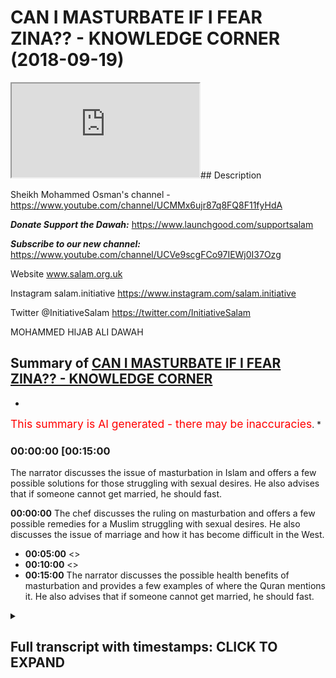 # CAN I MASTURBATE IF I FEAR ZINA?? - KNOWLEDGE CORNER (2018-09-19)

<iframe loading='lazy' src='https://www.youtube.com/embed/Ix3vLX9cihA'></iframe>## Description

Sheikh Mohammed Osman's channel - <https://www.youtube.com/channel/UCMMx6ujr87q8FQ8F11fyHdA>

***Donate Support the Dawah:***
<https://www.launchgood.com/supportsalam>

***Subscribe to our new channel:***
<https://www.youtube.com/channel/UCVe9scgFCo97IEWj0I37Ozg>

Website www.salam.org.uk

Instagram salam.initiative
<https://www.instagram.com/salam.initiative>

Twitter @InitiativeSalam
<https://twitter.com/InitiativeSalam>

MOHAMMED HIJAB ALI DAWAH

## Summary of [CAN I MASTURBATE IF I FEAR ZINA?? - KNOWLEDGE CORNER](https://www.youtube.com/watch?v=Ix3vLX9cihA)

*

<span style="color:red; font-size:125%">This summary is AI generated - there may be inaccuracies</span>. \*

### <a onclick="modifyYTiframeseektime('900')">00:00:00 \[00:15:00</a>

The narrator discusses the issue of masturbation in Islam and offers a few possible solutions for those struggling with sexual desires. He also advises that if someone cannot get married, he should fast.

**<a onclick="modifyYTiframeseektime('0')">00:00:00</a>** The chef discusses the ruling on masturbation and offers a few possible remedies for a Muslim struggling with sexual desires. He also discusses the issue of marriage and how it has become difficult in the West.

*   **<a onclick="modifyYTiframeseektime('300')">00:05:00</a>** <>
*   **<a onclick="modifyYTiframeseektime('600')">00:10:00</a>** <>
*   **<a onclick="modifyYTiframeseektime('900')">00:15:00</a>** The narrator discusses the possible health benefits of masturbation and provides a few examples of where the Quran mentions it. He also advises that if someone cannot get married, he should fast.

<details><summary><h2>Full transcript with timestamps: CLICK TO EXPAND</h2></summary>

<a onclick="modifyYTiframeseektime('4)')">0:00:04 \[Music]</a> <a onclick="modifyYTiframeseektime('16)')">0:00:16 \[Music]</a> <a onclick="modifyYTiframeseektime('31)')">0:00:31 \[Music]</a> <a onclick="modifyYTiframeseektime('41)')">0:00:41 Salam aleikum wa rahmatullah wa barakato</a> <a onclick="modifyYTiframeseektime('44)')">0:00:44 and welcome to the knowledge corner</a> <a onclick="modifyYTiframeseektime('45)')">0:00:45 we're here joined with the chef and</a> <a onclick="modifyYTiframeseektime('47)')">0:00:47 Hameroff man hydrogen handle mm very</a> <a onclick="modifyYTiframeseektime('52)')">0:00:52 good</a> <a onclick="modifyYTiframeseektime('53)')">0:00:53 well we've got some questions hem dinner</a> <a onclick="modifyYTiframeseektime('55)')">0:00:55 as well some questions we need to ask</a> <a onclick="modifyYTiframeseektime('56)')">0:00:56 you which I actually haven't myself I've</a> <a onclick="modifyYTiframeseektime('59)')">0:00:59 just been given these questions by by</a> <a onclick="modifyYTiframeseektime('62)')">0:01:02 the production team and we're gonna read</a> <a onclick="modifyYTiframeseektime('64)')">0:01:04 it insha'Allah I'm gonna see what you're</a> <a onclick="modifyYTiframeseektime('66)')">0:01:06 gonna say about it okay so this is</a> <a onclick="modifyYTiframeseektime('67)')">0:01:07 Salaam aleykum brother / sister I would</a> <a onclick="modifyYTiframeseektime('70)')">0:01:10 like to remain anonymous Jessica laughs</a> <a onclick="modifyYTiframeseektime('72)')">0:01:12 Aaron I'm an 18 year old Muslim I just</a> <a onclick="modifyYTiframeseektime('75)')">0:01:15 started to recently practice properly my</a> <a onclick="modifyYTiframeseektime('79)')">0:01:19 religion praying five times a day etc</a> <a onclick="modifyYTiframeseektime('81)')">0:01:21 and left behind life of regular sins and</a> <a onclick="modifyYTiframeseektime('85)')">0:01:25 asked for forgiveness and hamdulillah</a> <a onclick="modifyYTiframeseektime('86)')">0:01:26 I'm 18 years old and of course my sexual</a> <a onclick="modifyYTiframeseektime('89)')">0:01:29 desires are sky-high I do not want to</a> <a onclick="modifyYTiframeseektime('92)')">0:01:32 masturbate and I know III we are advised</a> <a onclick="modifyYTiframeseektime('99)')">0:01:39 by the Prophet to either fast I think</a> <a onclick="modifyYTiframeseektime('102)')">0:01:42 right now it's impossible for me to get</a> <a onclick="modifyYTiframeseektime('106)')">0:01:46 married because of my age mainly and</a> <a onclick="modifyYTiframeseektime('109)')">0:01:49 other reasons I can't fast so often</a> <a onclick="modifyYTiframeseektime('111)')">0:01:51 because of reasons like college / work</a> <a onclick="modifyYTiframeseektime('114)')">0:01:54 etc and it was possible but you know I'm</a> <a onclick="modifyYTiframeseektime('117)')">0:01:57 getting yeah you know no I'm getting it</a> <a onclick="modifyYTiframeseektime('121)')">0:02:01 you know wearing yes yeah I was</a> <a onclick="modifyYTiframeseektime('124)')">0:02:04 wondering what was the ruling on</a> <a onclick="modifyYTiframeseektime('126)')">0:02:06 masturbation why is it forbidden and how</a> <a onclick="modifyYTiframeseektime('128)')">0:02:08 can one go about releasing the sexual</a> <a onclick="modifyYTiframeseektime('131)')">0:02:11 energy especially as a young Muslim</a> <a onclick="modifyYTiframeseektime('132)')">0:02:12 jalan jalan Amin sallallaahu Stella</a> <a onclick="modifyYTiframeseektime('136)')">0:02:16 Mubarak or Abdullah Hassan nabina</a> <a onclick="modifyYTiframeseektime('137)')">0:02:17 muhammad or either and he also they</a> <a onclick="modifyYTiframeseektime('138)')">0:02:18 remain and the back the questioner he he</a> <a onclick="modifyYTiframeseektime('141)')">0:02:21 mentioned a number of issues regarding</a> <a onclick="modifyYTiframeseektime('142)')">0:02:22 this method of this issue and and it</a> <a onclick="modifyYTiframeseektime('146)')">0:02:26 firstly</a> <a onclick="modifyYTiframeseektime('146)')">0:02:26 regarded the hokum or the ruling on it</a> <a onclick="modifyYTiframeseektime('148)')">0:02:28 he himself knows it as he mentioned</a> <a onclick="modifyYTiframeseektime('150)')">0:02:30 everybody he said I and I quote I know</a> <a onclick="modifyYTiframeseektime('152)')">0:02:32 it's Haram right all right yeah but then</a> <a onclick="modifyYTiframeseektime('155)')">0:02:35 he asks I know it's Haram so he</a> <a onclick="modifyYTiframeseektime('156)')">0:02:36 mentioned the ruling on it and that's</a> <a onclick="modifyYTiframeseektime('158)')">0:02:38 enough for us the dope until hamdullah</a> <a onclick="modifyYTiframeseektime('159)')">0:02:39 he's done my job for me essentially and</a> <a onclick="modifyYTiframeseektime('162)')">0:02:42 this is of course according to the vast</a> <a onclick="modifyYTiframeseektime('164)')">0:02:44 majority of of the scholars but there</a> <a onclick="modifyYTiframeseektime('167)')">0:02:47 was another thing I noticed and that he</a> <a onclick="modifyYTiframeseektime('170)')">0:02:50 dismissed a few remedies to this</a> <a onclick="modifyYTiframeseektime('173)')">0:02:53 or to this problem that he's facing or</a> <a onclick="modifyYTiframeseektime('175)')">0:02:55 the question is facing very easily and I</a> <a onclick="modifyYTiframeseektime('178)')">0:02:58 believe this was unjust in a certain</a> <a onclick="modifyYTiframeseektime('179)')">0:02:59 extent so very he dismissed for example</a> <a onclick="modifyYTiframeseektime('182)')">0:03:02 possible remedies such as fasting oh he</a> <a onclick="modifyYTiframeseektime('184)')">0:03:04 mentioned that fasting is hard due to</a> <a onclick="modifyYTiframeseektime('185)')">0:03:05 college yeah the reality is that fasting</a> <a onclick="modifyYTiframeseektime('188)')">0:03:08 is not hot and fasting in its nature is</a> <a onclick="modifyYTiframeseektime('190)')">0:03:10 there is some kind of difficulty in it</a> <a onclick="modifyYTiframeseektime('191)')">0:03:11 this is the whole purpose of see I'm a</a> <a onclick="modifyYTiframeseektime('193)')">0:03:13 fasting this is a type of difficulty or</a> <a onclick="modifyYTiframeseektime('195)')">0:03:15 mashallah that</a> <a onclick="modifyYTiframeseektime('197)')">0:03:17 the Sharia has accommodated and done</a> <a onclick="modifyYTiframeseektime('199)')">0:03:19 done active all for its accommodated to</a> <a onclick="modifyYTiframeseektime('202)')">0:03:22 a certain extent so yes there is slight</a> <a onclick="modifyYTiframeseektime('204)')">0:03:24 difficulty but it is something that as a</a> <a onclick="modifyYTiframeseektime('206)')">0:03:26 Navy similarly who seldom mentioned</a> <a onclick="modifyYTiframeseektime('208)')">0:03:28 himself it is a cure for someone who is</a> <a onclick="modifyYTiframeseektime('210)')">0:03:30 unable to marry from the hadith of even</a> <a onclick="modifyYTiframeseektime('212)')">0:03:32 our best motive for nearly agreed upon</a> <a onclick="modifyYTiframeseektime('213)')">0:03:33 sorry Bukhari Muslim what man let me</a> <a onclick="modifyYTiframeseektime('216)')">0:03:36 just stop there and whomsoever cannot</a> <a onclick="modifyYTiframeseektime('217)')">0:03:37 marry verily he was so and let him fast</a> <a onclick="modifyYTiframeseektime('220)')">0:03:40 in the whole of what we do because it</a> <a onclick="modifyYTiframeseektime('222)')">0:03:42 will literally remove this and of course</a> <a onclick="modifyYTiframeseektime('224)')">0:03:44 the scholars they forgot had either</a> <a onclick="modifyYTiframeseektime('225)')">0:03:45 school explained how did they differ and</a> <a onclick="modifyYTiframeseektime('227)')">0:03:47 understanding of this world would yeah</a> <a onclick="modifyYTiframeseektime('228)')">0:03:48 but many of them state that it would</a> <a onclick="modifyYTiframeseektime('230)')">0:03:50 literally refrain this remove the sexual</a> <a onclick="modifyYTiframeseektime('234)')">0:03:54 desire and kind of problems that he this</a> <a onclick="modifyYTiframeseektime('236)')">0:03:56 questioner is facing so it's not</a> <a onclick="modifyYTiframeseektime('238)')">0:03:58 something that should be dismissed this</a> <a onclick="modifyYTiframeseektime('239)')">0:03:59 easily in my opinion okay and yeah you</a> <a onclick="modifyYTiframeseektime('242)')">0:04:02 might find it difficult at first panel</a> <a onclick="modifyYTiframeseektime('243)')">0:04:03 ah but after a while you become a habit</a> <a onclick="modifyYTiframeseektime('245)')">0:04:05 and known from your sharla not only</a> <a onclick="modifyYTiframeseektime('247)')">0:04:07 would you find a removing this</a> <a onclick="modifyYTiframeseektime('248)')">0:04:08 particular aspect but you'll find</a> <a onclick="modifyYTiframeseektime('249)')">0:04:09 yourself coming closer to Allah you</a> <a onclick="modifyYTiframeseektime('251)')">0:04:11 would find your next purifying you'll</a> <a onclick="modifyYTiframeseektime('253)')">0:04:13 find the tuck ball in you which is why</a> <a onclick="modifyYTiframeseektime('254)')">0:04:14 fast and has been legislated in the</a> <a onclick="modifyYTiframeseektime('255)')">0:04:15 first place it will start to develop</a> <a onclick="modifyYTiframeseektime('257)')">0:04:17 within yourself mm-hmm so this was the</a> <a onclick="modifyYTiframeseektime('260)')">0:04:20 first thing I believe he dismissed quite</a> <a onclick="modifyYTiframeseektime('261)')">0:04:21 easily the second thing I'm not he</a> <a onclick="modifyYTiframeseektime('263)')">0:04:23 mentions orifice of your view the</a> <a onclick="modifyYTiframeseektime('264)')">0:04:24 question I'm sorry he dismissed all the</a> <a onclick="modifyYTiframeseektime('267)')">0:04:27 question dismiss quite easily was the</a> <a onclick="modifyYTiframeseektime('269)')">0:04:29 issue of marriage and he said he cannot</a> <a onclick="modifyYTiframeseektime('270)')">0:04:30 America sees oh she the question is 18</a> <a onclick="modifyYTiframeseektime('272)')">0:04:32 years old this is problematic span Allah</a> <a onclick="modifyYTiframeseektime('275)')">0:04:35 and this to be honest it goes to an</a> <a onclick="modifyYTiframeseektime('276)')">0:04:36 issue that you know it's quite deep</a> <a onclick="modifyYTiframeseektime('278)')">0:04:38 rooted within our societies here in the</a> <a onclick="modifyYTiframeseektime('279)')">0:04:39 West which is unfortunately marriage has</a> <a onclick="modifyYTiframeseektime('281)')">0:04:41 become something difficult it's been</a> <a onclick="modifyYTiframeseektime('282)')">0:04:42 made something difficult</a> <a onclick="modifyYTiframeseektime('283)')">0:04:43 possibly unfeasible due to a person's</a> <a onclick="modifyYTiframeseektime('285)')">0:04:45 age why Allahu Alem is it viewed as a</a> <a onclick="modifyYTiframeseektime('288)')">0:04:48 person who's 18 is immature or is it</a> <a onclick="modifyYTiframeseektime('291)')">0:04:51 really hasn't about the material kind of</a> <a onclick="modifyYTiframeseektime('293)')">0:04:53 capabilities culture as well as</a> <a onclick="modifyYTiframeseektime('296)')">0:04:56 problematic I mean these are barriers</a> <a onclick="modifyYTiframeseektime('298)')">0:04:58 that we have to remove these are barren</a> <a onclick="modifyYTiframeseektime('299)')">0:04:59 boundaries that we have to kind of</a> <a onclick="modifyYTiframeseektime('300)')">0:05:00 overcome and make it easier for our</a> <a onclick="modifyYTiframeseektime('303)')">0:05:03 suburban you know brothers and sisters a</a> <a onclick="modifyYTiframeseektime('305)')">0:05:05 young brother to get married and</a> <a onclick="modifyYTiframeseektime('306)')">0:05:06 if not look for facade to fill up there</a> <a onclick="modifyYTiframeseektime('310)')">0:05:10 will be a lot of corruption the earthers</a> <a onclick="modifyYTiframeseektime('311)')">0:05:11 only be some lower I'm still a mentioned</a> <a onclick="modifyYTiframeseektime('313)')">0:05:13 hadith so can you make sure something</a> <a onclick="modifyYTiframeseektime('316)')">0:05:16 about did you had a mess and I'm</a> <a onclick="modifyYTiframeseektime('317)')">0:05:17 struggling it was self because nowadays</a> <a onclick="modifyYTiframeseektime('320)')">0:05:20 I think there's a cultural problem you</a> <a onclick="modifyYTiframeseektime('324)')">0:05:24 could say off because the thing is like</a> <a onclick="modifyYTiframeseektime('327)')">0:05:27 even even in the academic works I'm not</a> <a onclick="modifyYTiframeseektime('329)')">0:05:29 reading a book called civilization its</a> <a onclick="modifyYTiframeseektime('331)')">0:05:31 discontents my Freud very famous Sigmund</a> <a onclick="modifyYTiframeseektime('334)')">0:05:34 Freud Sigmund Freud he wrote book</a> <a onclick="modifyYTiframeseektime('336)')">0:05:36 discontent what he was arguing in the</a> <a onclick="modifyYTiframeseektime('338)')">0:05:38 book was that basically the society has</a> <a onclick="modifyYTiframeseektime('340)')">0:05:40 put so much pressure on us and allow a</a> <a onclick="modifyYTiframeseektime('344)')">0:05:44 is forced us to regulate our lives not</a> <a onclick="modifyYTiframeseektime('346)')">0:05:46 in not in line with what is natural to</a> <a onclick="modifyYTiframeseektime('351)')">0:05:51 us as human beings so again that can be</a> <a onclick="modifyYTiframeseektime('353)')">0:05:53 debated upon what is natural to us</a> <a onclick="modifyYTiframeseektime('355)')">0:05:55 attain this what's the mechanism</a> <a onclick="modifyYTiframeseektime('356)')">0:05:56 employed so the point is like a lot in</a> <a onclick="modifyYTiframeseektime('358)')">0:05:58 liberal societies now what's being said</a> <a onclick="modifyYTiframeseektime('360)')">0:06:00 to us is first one doesn't mean we're</a> <a onclick="modifyYTiframeseektime('362)')">0:06:02 talking about the Fed suppose one</a> <a onclick="modifyYTiframeseektime('363)')">0:06:03 doesn't yeah liberal society has now</a> <a onclick="modifyYTiframeseektime('364)')">0:06:04 we've been told that you know just</a> <a onclick="modifyYTiframeseektime('365)')">0:06:05 experiment of yourself do this there</a> <a onclick="modifyYTiframeseektime('367)')">0:06:07 shouldn't be a taboo topic why are you</a> <a onclick="modifyYTiframeseektime('369)')">0:06:09 making it difficult it comes back to the</a> <a onclick="modifyYTiframeseektime('371)')">0:06:11 issue of ethics and morality yeah how</a> <a onclick="modifyYTiframeseektime('373)')">0:06:13 does one ascertain what's his his anchor</a> <a onclick="modifyYTiframeseektime('375)')">0:06:15 is it from a theist or atheistic about</a> <a onclick="modifyYTiframeseektime('378)')">0:06:18 what I'm trying to say here you</a> <a onclick="modifyYTiframeseektime('379)')">0:06:19 absolutely right with what that point is</a> <a onclick="modifyYTiframeseektime('380)')">0:06:20 that you know under learn Islam or uncas</a> <a onclick="modifyYTiframeseektime('384)')">0:06:24 quite a lot also yeah</a> <a onclick="modifyYTiframeseektime('385)')">0:06:25 Allah so there's gonna be some blossoms</a> <a onclick="modifyYTiframeseektime('386)')">0:06:26 in this in a liberal society you know</a> <a onclick="modifyYTiframeseektime('388)')">0:06:28 yeah and a socially liberal Society it</a> <a onclick="modifyYTiframeseektime('391)')">0:06:31 becomes more increasingly difficult for</a> <a onclick="modifyYTiframeseektime('392)')">0:06:32 people young people to abide by Islamic</a> <a onclick="modifyYTiframeseektime('395)')">0:06:35 principles when they've been taught</a> <a onclick="modifyYTiframeseektime('396)')">0:06:36 everywhere yeah we should be doing this</a> <a onclick="modifyYTiframeseektime('398)')">0:06:38 you just do it huh my perspective just</a> <a onclick="modifyYTiframeseektime('401)')">0:06:41 do it</a> <a onclick="modifyYTiframeseektime('401)')">0:06:41 you know why are you talking about too</a> <a onclick="modifyYTiframeseektime('403)')">0:06:43 much by thinking about it just do it so</a> <a onclick="modifyYTiframeseektime('405)')">0:06:45 how would you address this kind of this</a> <a onclick="modifyYTiframeseektime('410)')">0:06:50 is you know it's it's a very it's a big</a> <a onclick="modifyYTiframeseektime('412)')">0:06:52 question it's a big issue and it needs a</a> <a onclick="modifyYTiframeseektime('414)')">0:06:54 complete a multi-faceted approach and a</a> <a onclick="modifyYTiframeseektime('417)')">0:06:57 completely holistic approach from</a> <a onclick="modifyYTiframeseektime('419)')">0:06:59 academics and an eminent scholar from in</a> <a onclick="modifyYTiframeseektime('422)')">0:07:02 experts among in different disciplines</a> <a onclick="modifyYTiframeseektime('424)')">0:07:04 to kind of address it really and it's</a> <a onclick="modifyYTiframeseektime('425)')">0:07:05 beyond the scope of this of this but I</a> <a onclick="modifyYTiframeseektime('428)')">0:07:08 think one of the most important things</a> <a onclick="modifyYTiframeseektime('430)')">0:07:10 in my opinion and of course this is</a> <a onclick="modifyYTiframeseektime('432)')">0:07:12 relative is to have you know you'd be</a> <a onclick="modifyYTiframeseektime('435)')">0:07:15 proud to mostly do not shy away from</a> <a onclick="modifyYTiframeseektime('439)')">0:07:19 your faith</a> <a onclick="modifyYTiframeseektime('439)')">0:07:19 be proud that allah subhanallah al has</a> <a onclick="modifyYTiframeseektime('441)')">0:07:21 made you a Muslim we've had a logic</a> <a onclick="modifyYTiframeseektime('443)')">0:07:23 Allah has made it slimmer and ho tied to</a> <a onclick="modifyYTiframeseektime('446)')">0:07:26 your religion and understand that which</a> <a onclick="modifyYTiframeseektime('448)')">0:07:28 is pleasing to Allah understand your</a> <a onclick="modifyYTiframeseektime('449)')">0:07:29 purpose once you understand that a Lost</a> <a onclick="modifyYTiframeseektime('452)')">0:07:32 Planet Allah says well Michael told you</a> <a onclick="modifyYTiframeseektime('453)')">0:07:33 no and certainly a boon I haven't</a> <a onclick="modifyYTiframeseektime('455)')">0:07:35 created managing except to worship me</a> <a onclick="modifyYTiframeseektime('456)')">0:07:36 everything in this dunya fades away</a> <a onclick="modifyYTiframeseektime('459)')">0:07:39 because you know your only purpose has</a> <a onclick="modifyYTiframeseektime('461)')">0:07:41 to please Allah panel to add what is it</a> <a onclick="modifyYTiframeseektime('463)')">0:07:43 about what is it brother Mohammed I'm</a> <a onclick="modifyYTiframeseektime('466)')">0:07:46 asking you what is worship what is</a> <a onclick="modifyYTiframeseektime('468)')">0:07:48 worship it's doing Montana come on did</a> <a onclick="modifyYTiframeseektime('471)')">0:07:51 you do in abstaining from that what she</a> <a onclick="modifyYTiframeseektime('472)')">0:07:52 told you</a> <a onclick="modifyYTiframeseektime('473)')">0:07:53 submission it's as real Islam until I</a> <a onclick="modifyYTiframeseektime('477)')">0:07:57 need to find it it's literally anything</a> <a onclick="modifyYTiframeseektime('479)')">0:07:59 that Allah is pleased with where their</a> <a onclick="modifyYTiframeseektime('481)')">0:08:01 speeches actually anything that is a</a> <a onclick="modifyYTiframeseektime('483)')">0:08:03 pleasure for Allah externally internally</a> <a onclick="modifyYTiframeseektime('485)')">0:08:05 it is all pleasing to a lot it is all a</a> <a onclick="modifyYTiframeseektime('488)')">0:08:08 bad it's like what is interesting</a> <a onclick="modifyYTiframeseektime('490)')">0:08:10 ironing because nietzsche himself he</a> <a onclick="modifyYTiframeseektime('492)')">0:08:12 said when there's a why almost any house</a> <a onclick="modifyYTiframeseektime('494)')">0:08:14 possible we have a purpose</a> <a onclick="modifyYTiframeseektime('498)')">0:08:18 i mean any of those things any of those</a> <a onclick="modifyYTiframeseektime('501)')">0:08:21 obstacles what do they be internal or</a> <a onclick="modifyYTiframeseektime('504)')">0:08:24 external they're all very possible and</a> <a onclick="modifyYTiframeseektime('506)')">0:08:26 also like i think there's another</a> <a onclick="modifyYTiframeseektime('508)')">0:08:28 there's another kind of attack which i</a> <a onclick="modifyYTiframeseektime('510)')">0:08:30 want to mention to you as well which is</a> <a onclick="modifyYTiframeseektime('511)')">0:08:31 in the popular discourse especially in</a> <a onclick="modifyYTiframeseektime('512)')">0:08:32 feminist works by the way okay and it's</a> <a onclick="modifyYTiframeseektime('514)')">0:08:34 to do with how religious people talking</a> <a onclick="modifyYTiframeseektime('517)')">0:08:37 roughly lost fifty sixty yeah you know</a> <a onclick="modifyYTiframeseektime('519)')">0:08:39 the second word feminism is the highest</a> <a onclick="modifyYTiframeseektime('520)')">0:08:40 to have religious people conceptualize</a> <a onclick="modifyYTiframeseektime('522)')">0:08:42 masturbation but many people have</a> <a onclick="modifyYTiframeseektime('523)')">0:08:43 written books about this okay and just</a> <a onclick="modifyYTiframeseektime('525)')">0:08:45 to be very very clear you're saying the</a> <a onclick="modifyYTiframeseektime('528)')">0:08:48 ruling is the ruling for men and women</a> <a onclick="modifyYTiframeseektime('529)')">0:08:49 absolutely so there's no differentiation</a> <a onclick="modifyYTiframeseektime('531)')">0:08:51 i mean the principle in the Sharia is a</a> <a onclick="modifyYTiframeseektime('534)')">0:08:54 you know a literary or you know address</a> <a onclick="modifyYTiframeseektime('537)')">0:08:57 is both general two main and female</a> <a onclick="modifyYTiframeseektime('539)')">0:08:59 unless there's an evidence that</a> <a onclick="modifyYTiframeseektime('540)')">0:09:00 stipulates the opposite so anything</a> <a onclick="modifyYTiframeseektime('542)')">0:09:02 addressed in the Sharia in the textual</a> <a onclick="modifyYTiframeseektime('544)')">0:09:04 evidence is applies to both minimum</a> <a onclick="modifyYTiframeseektime('545)')">0:09:05 unless it is clear there's evidence to</a> <a onclick="modifyYTiframeseektime('548)')">0:09:08 to remove them right because one of them</a> <a onclick="modifyYTiframeseektime('550)')">0:09:10 one of the attacks levied against the</a> <a onclick="modifyYTiframeseektime('553)')">0:09:13 Muslims or let's say religious people is</a> <a onclick="modifyYTiframeseektime('555)')">0:09:15 that we're trying to repress suppress</a> <a onclick="modifyYTiframeseektime('558)')">0:09:18 women sexual a woman's sexuality and and</a> <a onclick="modifyYTiframeseektime('562)')">0:09:22 ethics or at the expense of you know</a> <a onclick="modifyYTiframeseektime('566)')">0:09:26 bolstering the man's sexuality its panel</a> <a onclick="modifyYTiframeseektime('569)')">0:09:29 you see so what you're saying is this is</a> <a onclick="modifyYTiframeseektime('571)')">0:09:31 a general rule for</a> <a onclick="modifyYTiframeseektime('572)')">0:09:32 there is no restriction on this panel</a> <a onclick="modifyYTiframeseektime('574)')">0:09:34 and this is this is both a luminosity</a> <a onclick="modifyYTiframeseektime('575)')">0:09:35 arsalan it what you said in the</a> <a onclick="modifyYTiframeseektime('577)')">0:09:37 beginning was that there was some kind</a> <a onclick="modifyYTiframeseektime('578)')">0:09:38 of difference well I said the vast</a> <a onclick="modifyYTiframeseektime('582)')">0:09:42 majority of the of the Faja nearly all</a> <a onclick="modifyYTiframeseektime('585)')">0:09:45 of them say that it is Haram you'll find</a> <a onclick="modifyYTiframeseektime('589)')">0:09:49 some of the hanafis stay that it is</a> <a onclick="modifyYTiframeseektime('591)')">0:09:51 quran disliked but the hannah Fiorella</a> <a onclick="modifyYTiframeseektime('593)')">0:09:53 man themselves have interpreted this</a> <a onclick="modifyYTiframeseektime('594)')">0:09:54 kuraha do this disliked to be kuraha to</a> <a onclick="modifyYTiframeseektime('597)')">0:09:57 premiere it is disliked but in the Haram</a> <a onclick="modifyYTiframeseektime('600)')">0:10:00 cent meaning it is haram to do it how to</a> <a onclick="modifyYTiframeseektime('602)')">0:10:02 do it and this is to do without hard</a> <a onclick="modifyYTiframeseektime('604)')">0:10:04 without a need to do it ok I need to do</a> <a onclick="modifyYTiframeseektime('607)')">0:10:07 it one concave those in need those</a> <a onclick="modifyYTiframeseektime('608)')">0:10:08 precisely so I mean what many of the</a> <a onclick="modifyYTiframeseektime('610)')">0:10:10 scholars mentioned is is first not every</a> <a onclick="modifyYTiframeseektime('612)')">0:10:12 Hodja let's we're going to a bit too</a> <a onclick="modifyYTiframeseektime('614)')">0:10:14 shitty yes so this is the interest in</a> <a onclick="modifyYTiframeseektime('623)')">0:10:23 principle that that which is disliked or</a> <a onclick="modifyYTiframeseektime('625)')">0:10:25 sorry the Hodja - I need it it allows it</a> <a onclick="modifyYTiframeseektime('628)')">0:10:28 makes things that it removes cut off or</a> <a onclick="modifyYTiframeseektime('630)')">0:10:30 something that is disliked in a close it</a> <a onclick="modifyYTiframeseektime('632)')">0:10:32 down to that which is mobile which is</a> <a onclick="modifyYTiframeseektime('634)')">0:10:34 permissible okay and we were delving</a> <a onclick="modifyYTiframeseektime('636)')">0:10:36 slightly into a bit of Maha siddhis</a> <a onclick="modifyYTiframeseektime('637)')">0:10:37 Sharia and the high objective and end of</a> <a onclick="modifyYTiframeseektime('639)')">0:10:39 the of the Sharia and many of the Mikasa</a> <a onclick="modifyYTiframeseektime('641)')">0:10:41 do those on a mouth Mikasa they state</a> <a onclick="modifyYTiframeseektime('643)')">0:10:43 that the Sharia has three distinct</a> <a onclick="modifyYTiframeseektime('647)')">0:10:47 levels m1 which is the little rod</a> <a onclick="modifyYTiframeseektime('649)')">0:10:49 absolutely needs and necessities a</a> <a onclick="modifyYTiframeseektime('651)')">0:10:51 person life or you know literally</a> <a onclick="modifyYTiframeseektime('653)')">0:10:53 depends on this issue and then we have</a> <a onclick="modifyYTiframeseektime('655)')">0:10:55 higher art needs which are slightly less</a> <a onclick="modifyYTiframeseektime('656)')">0:10:56 than this and this is something a person</a> <a onclick="modifyYTiframeseektime('658)')">0:10:58 needs in everyday life and after this we</a> <a onclick="modifyYTiframeseektime('660)')">0:11:00 have issue that are from the tech scene</a> <a onclick="modifyYTiframeseektime('661)')">0:11:01 yet or things that a person needs for</a> <a onclick="modifyYTiframeseektime('663)')">0:11:03 said type of food he likes a low type of</a> <a onclick="modifyYTiframeseektime('665)')">0:11:05 cream from so why did we mention this</a> <a onclick="modifyYTiframeseektime('669)')">0:11:09 form because this would generally apply</a> <a onclick="modifyYTiframeseektime('671)')">0:11:11 here if the hand if he said and we going</a> <a onclick="modifyYTiframeseektime('673)')">0:11:13 into the method slowly if they</a> <a onclick="modifyYTiframeseektime('675)')">0:11:15 understood it as McCraw kuraha tindy</a> <a onclick="modifyYTiframeseektime('678)')">0:11:18 here now the hanafis have a way of</a> <a onclick="modifyYTiframeseektime('681)')">0:11:21 understanding kuraha or something that</a> <a onclick="modifyYTiframeseektime('682)')">0:11:22 is disliked in two ways one is that this</a> <a onclick="modifyYTiframeseektime('685)')">0:11:25 car has in fact something Haram and the</a> <a onclick="modifyYTiframeseektime('687)')">0:11:27 other is that this car is something that</a> <a onclick="modifyYTiframeseektime('690)')">0:11:30 is macro literally disliked</a> <a onclick="modifyYTiframeseektime('692)')">0:11:32 which is not Haram there is no sin but</a> <a onclick="modifyYTiframeseektime('695)')">0:11:35 you get rewarded if you leave it</a> <a onclick="modifyYTiframeseektime('696)')">0:11:36 according to the  \_\_  AHA generally this</a> <a onclick="modifyYTiframeseektime('698)')">0:11:38 is the  \_\_  understanding of it all</a> <a onclick="modifyYTiframeseektime('700)')">0:11:40 the freaky understanding so we must</a> <a onclick="modifyYTiframeseektime('702)')">0:11:42 ascertain this now we're going to</a> <a onclick="modifyYTiframeseektime('703)')">0:11:43 another issue which is commonly asked</a> <a onclick="modifyYTiframeseektime('704)')">0:11:44 about this and</a> <a onclick="modifyYTiframeseektime('705)')">0:11:45 is if someone and this is something to</a> <a onclick="modifyYTiframeseektime('707)')">0:11:47  \_\_  himself the scholars are filter</a> <a onclick="modifyYTiframeseektime('708)')">0:11:48 spoken about if a person fears that</a> <a onclick="modifyYTiframeseektime('710)')">0:11:50 you'll fall into dinner if he fails</a> <a onclick="modifyYTiframeseektime('712)')">0:11:52 you'll fall into dinner ok so give us a</a> <a onclick="modifyYTiframeseektime('714)')">0:11:54 scenario sorry to be explicit about I</a> <a onclick="modifyYTiframeseektime('716)')">0:11:56 think it's clear if a person fears that</a> <a onclick="modifyYTiframeseektime('718)')">0:11:58 he's going to phone to dinner for</a> <a onclick="modifyYTiframeseektime('720)')">0:12:00 example he's got someone on his phone</a> <a onclick="modifyYTiframeseektime('721)')">0:12:01 and he likes no and she's or he is</a> <a onclick="modifyYTiframeseektime('725)')">0:12:05 interacting with that person so much and</a> <a onclick="modifyYTiframeseektime('727)')">0:12:07 they might be feeling ok well I might</a> <a onclick="modifyYTiframeseektime('730)')">0:12:10 before any do you know she might so here</a> <a onclick="modifyYTiframeseektime('732)')">0:12:12 okay so I believe in Allah doing on his</a> <a onclick="modifyYTiframeseektime('734)')">0:12:14 best that here there's a fear yeah okay</a> <a onclick="modifyYTiframeseektime('736)')">0:12:16 but it's not as if he's actually going</a> <a onclick="modifyYTiframeseektime('738)')">0:12:18 to go and commit this you know he's</a> <a onclick="modifyYTiframeseektime('739)')">0:12:19 going to put on his shoes for exampleif</a> <a onclick="modifyYTiframeseektime('741)')">0:12:21 to go and etc etc so here this a fit and</a> <a onclick="modifyYTiframeseektime('745)')">0:12:25 it's a fear that is October meaning it's</a> <a onclick="modifyYTiframeseektime('747)')">0:12:27 a realistic fear it's not why me it's</a> <a onclick="modifyYTiframeseektime('749)')">0:12:29 not just make it up in his head</a> <a onclick="modifyYTiframeseektime('750)')">0:12:30 seriously okay so there's actually</a> <a onclick="modifyYTiframeseektime('752)')">0:12:32 legitimate fear</a> <a onclick="modifyYTiframeseektime('753)')">0:12:33 now it's interested to know that yes</a> <a onclick="modifyYTiframeseektime('756)')">0:12:36 many of the  \_\_  have stood here that</a> <a onclick="modifyYTiframeseektime('759)')">0:12:39 it is permissible for him to do this if</a> <a onclick="modifyYTiframeseektime('763)')">0:12:43 he feels if he fears and this is a</a> <a onclick="modifyYTiframeseektime('765)')">0:12:45 actual fear however some of the Maliki</a> <a onclick="modifyYTiframeseektime('768)')">0:12:48 and in fact even some of the Hannibal</a> <a onclick="modifyYTiframeseektime('770)')">0:12:50 and others have said that in fact it is</a> <a onclick="modifyYTiframeseektime('772)')">0:12:52 still haram on him it is still held up</a> <a onclick="modifyYTiframeseektime('774)')">0:12:54 if he doesn't he's still sinful under</a> <a onclick="modifyYTiframeseektime('776)')">0:12:56 this can ask a question what we say that</a> <a onclick="modifyYTiframeseektime('779)')">0:12:59 the person is about to leave the house</a> <a onclick="modifyYTiframeseektime('780)')">0:13:00 you know he might be leaving the house</a> <a onclick="modifyYTiframeseektime('783)')">0:13:03 with I'm thinking here there's two is</a> <a onclick="modifyYTiframeseektime('786)')">0:13:06 two things I think has a hell of a fun</a> <a onclick="modifyYTiframeseektime('788)')">0:13:08 no so he's most likely gonna do a \[ \_\_ ]</a> <a onclick="modifyYTiframeseektime('790)')">0:13:10 here oh he has a keen obviously we say</a> <a onclick="modifyYTiframeseektime('792)')">0:13:12 you're clean is like he's certain that</a> <a onclick="modifyYTiframeseektime('793)')">0:13:13 he's gonna do it then then you can as</a> <a onclick="modifyYTiframeseektime('795)')">0:13:15 the lesser of two evils</a> <a onclick="modifyYTiframeseektime('796)')">0:13:16 we agreed that that's the best thing to</a> <a onclick="modifyYTiframeseektime('798)')">0:13:18 do yeah absolutely absolutely not about</a> <a onclick="modifyYTiframeseektime('800)')">0:13:20 that alone so he's going out now but he</a> <a onclick="modifyYTiframeseektime('804)')">0:13:24 doesn't know for sure but let's say 60%</a> <a onclick="modifyYTiframeseektime('806)')">0:13:26 he has there's a chance of him doing it</a> <a onclick="modifyYTiframeseektime('808)')">0:13:28 if there's no other way to free himself</a> <a onclick="modifyYTiframeseektime('809)')">0:13:29 from this action yeah except through</a> <a onclick="modifyYTiframeseektime('811)')">0:13:31 this yeah then it should be done why</a> <a onclick="modifyYTiframeseektime('814)')">0:13:34 half a battery just acaba thoroughly</a> <a onclick="modifyYTiframeseektime('817)')">0:13:37 should be done which is what taking the</a> <a onclick="modifyYTiframeseektime('819)')">0:13:39 lesser of two evils but very not very</a> <a onclick="modifyYTiframeseektime('821)')">0:13:41 might bear in mind I'm a takea</a> <a onclick="modifyYTiframeseektime('823)')">0:13:43 many of them will still firm on their</a> <a onclick="modifyYTiframeseektime('825)')">0:13:45 principles that is person is still</a> <a onclick="modifyYTiframeseektime('826)')">0:13:46 committing out this harm and he has to</a> <a onclick="modifyYTiframeseektime('828)')">0:13:48 do toll before this and if that person</a> <a onclick="modifyYTiframeseektime('830)')">0:13:50 if that person is doing this now</a> <a onclick="modifyYTiframeseektime('832)')">0:13:52 obviously what you're not saying is that</a> <a onclick="modifyYTiframeseektime('834)')">0:13:54 they simulate himself or stimulate</a> <a onclick="modifyYTiframeseektime('836)')">0:13:56 themselves or pornography or anything</a> <a onclick="modifyYTiframeseektime('837)')">0:13:57 like that that's another issue which</a> <a onclick="modifyYTiframeseektime('839)')">0:13:59 another so you're saying that they do a</a> <a onclick="modifyYTiframeseektime('841)')">0:14:01 mess in off the ice now he's committed a</a> <a onclick="modifyYTiframeseektime('843)')">0:14:03 solo laughs if this is the case and it's</a> <a onclick="modifyYTiframeseektime('845)')">0:14:05 done Zinn of multiple things rather than</a> <a onclick="modifyYTiframeseektime('847)')">0:14:07 know right and to be fair I've actually</a> <a onclick="modifyYTiframeseektime('850)')">0:14:10 I was reading some things uh sharing the</a> <a onclick="modifyYTiframeseektime('852)')">0:14:12 best I think you wrote all obviously he</a> <a onclick="modifyYTiframeseektime('856)')">0:14:16 sees this as Hara right now but what he</a> <a onclick="modifyYTiframeseektime('859)')">0:14:19 said was quite interesting he said</a> <a onclick="modifyYTiframeseektime('860)')">0:14:20 because a higher for instance he said</a> <a onclick="modifyYTiframeseektime('862)')">0:14:22 for medical reasons no you see this is</a> <a onclick="modifyYTiframeseektime('865)')">0:14:25 it isn't specific to this issue this is</a> <a onclick="modifyYTiframeseektime('868)')">0:14:28 why because members understood the</a> <a onclick="modifyYTiframeseektime('870)')">0:14:30 sharia and totality which is that if</a> <a onclick="modifyYTiframeseektime('872)')">0:14:32 there's a medical reason for anything</a> <a onclick="modifyYTiframeseektime('873)')">0:14:33 there's something that is how long we</a> <a onclick="modifyYTiframeseektime('874)')">0:14:34 could be kind of way to do it</a> <a onclick="modifyYTiframeseektime('875)')">0:14:35 there was advocated just for a second</a> <a onclick="modifyYTiframeseektime('877)')">0:14:37 here possibly even recommended possibly</a> <a onclick="modifyYTiframeseektime('878)')">0:14:38 even worshipped yeah that he said for</a> <a onclick="modifyYTiframeseektime('881)')">0:14:41 example if the doctor what sludge</a> <a onclick="modifyYTiframeseektime('882)')">0:14:42 immobilization he said that if the</a> <a onclick="modifyYTiframeseektime('883)')">0:14:43 doctors need his sperm the man's sperm</a> <a onclick="modifyYTiframeseektime('886)')">0:14:46 and that for medical reasons no okay</a> <a onclick="modifyYTiframeseektime('889)')">0:14:49 what if the person just once again there</a> <a onclick="modifyYTiframeseektime('892)')">0:14:52 was a degree now if the person has a</a> <a onclick="modifyYTiframeseektime('894)')">0:14:54 medical problem which necessitates him</a> <a onclick="modifyYTiframeseektime('897)')">0:14:57 he's now he's being harmed by the fact</a> <a onclick="modifyYTiframeseektime('900)')">0:15:00 that he's not releasing no naturally so</a> <a onclick="modifyYTiframeseektime('902)')">0:15:02 his dialer not the same as the Hodja</a> <a onclick="modifyYTiframeseektime('904)')">0:15:04 there's a high let's try limiting the</a> <a onclick="modifyYTiframeseektime('907)')">0:15:07 reasoning yeah isn't the reason in the</a> <a onclick="modifyYTiframeseektime('909)')">0:15:09 same so if you haven't been saying that</a> <a onclick="modifyYTiframeseektime('911)')">0:15:11 for medical reasons you can give it to</a> <a onclick="modifyYTiframeseektime('913)')">0:15:13 the doctor could you not argue that for</a> <a onclick="modifyYTiframeseektime('916)')">0:15:16 medical reasons he can release because</a> <a onclick="modifyYTiframeseektime('918)')">0:15:18 otherwise it will be in pain the problem</a> <a onclick="modifyYTiframeseektime('921)')">0:15:21 is you've conflated between two</a> <a onclick="modifyYTiframeseektime('922)')">0:15:22 differences not sort of thing two</a> <a onclick="modifyYTiframeseektime('924)')">0:15:24 different scenarios you've said in the</a> <a onclick="modifyYTiframeseektime('925)')">0:15:25 first that medical reasons medical</a> <a onclick="modifyYTiframeseektime('928)')">0:15:28 reasons is it going back to himself or</a> <a onclick="modifyYTiframeseektime('929)')">0:15:29 is it purely for example a research</a> <a onclick="modifyYTiframeseektime('930)')">0:15:30 issue he's saying for example the doctor</a> <a onclick="modifyYTiframeseektime('932)')">0:15:32 needs i sent so meaning that there is</a> <a onclick="modifyYTiframeseektime('935)')">0:15:35 some kind of harm that is on him in me</a> <a onclick="modifyYTiframeseektime('938)')">0:15:38 if he does not do this action harmik</a> <a onclick="modifyYTiframeseektime('940)')">0:15:40 about to him yes in that case they</a> <a onclick="modifyYTiframeseektime('941)')">0:15:41 didn't know the legal reasoning behind</a> <a onclick="modifyYTiframeseektime('943)')">0:15:43 it is one of the same it's one in the</a> <a onclick="modifyYTiframeseektime('945)')">0:15:45 same so okay so in both of these issues</a> <a onclick="modifyYTiframeseektime('946)')">0:15:46 if you go to a GP GP says listen I</a> <a onclick="modifyYTiframeseektime('949)')">0:15:49 recommend that you masturbate because</a> <a onclick="modifyYTiframeseektime('952)')">0:15:52 actually if you don't it could have an</a> <a onclick="modifyYTiframeseektime('954)')">0:15:54 impact on your health then here we go</a> <a onclick="modifyYTiframeseektime('957)')">0:15:57 about the fatwa okay this requires a</a> <a onclick="modifyYTiframeseektime('959)')">0:15:59 specific fatwa rather than nano to look</a> <a onclick="modifyYTiframeseektime('962)')">0:16:02 beyond hookman we don't just say general</a> <a onclick="modifyYTiframeseektime('964)')">0:16:04 rooting for this is a specific effects</a> <a onclick="modifyYTiframeseektime('966)')">0:16:06 were this person has to go to that</a> <a onclick="modifyYTiframeseektime('967)')">0:16:07 person he trusts and take knowledge from</a> <a onclick="modifyYTiframeseektime('968)')">0:16:08 it isn't a something general okay I see</a> <a onclick="modifyYTiframeseektime('970)')">0:16:10 what you're saying I think it's been</a> <a onclick="modifyYTiframeseektime('971)')">0:16:11 quite fruitful</a> <a onclick="modifyYTiframeseektime('972)')">0:16:12 to kind of end off I would say this I</a> <a onclick="modifyYTiframeseektime('975)')">0:16:15 would say that in terms of the body yes</a> <a onclick="modifyYTiframeseektime('978)')">0:16:18 we know as is self-flushing if you like</a> <a onclick="modifyYTiframeseektime('981)')">0:16:21 medicine such as wet dream wet dream so</a> <a onclick="modifyYTiframeseektime('983)')">0:16:23 if someone does have a wet dream no</a> <a onclick="modifyYTiframeseektime('985)')">0:16:25 that's not something they'd be sinful</a> <a onclick="modifyYTiframeseektime('987)')">0:16:27 for is it possible do something there no</a> <a onclick="modifyYTiframeseektime('990)')">0:16:30 the pen has been lift on three people</a> <a onclick="modifyYTiframeseektime('992)')">0:16:32 including one of them's an item had</a> <a onclick="modifyYTiframeseektime('993)')">0:16:33 still the person who's sleeping until he</a> <a onclick="modifyYTiframeseektime('995)')">0:16:35 wakes up anything nervous I don't want</a> <a onclick="modifyYTiframeseektime('997)')">0:16:37 to be inappropriate obviously we talk</a> <a onclick="modifyYTiframeseektime('999)')">0:16:39 about race topic but I do want to</a> <a onclick="modifyYTiframeseektime('1001)')">0:16:41 mention something that even in Western</a> <a onclick="modifyYTiframeseektime('1003)')">0:16:43 culture the I articles and things that</a> <a onclick="modifyYTiframeseektime('1006)')">0:16:46 are written that talk about lucid lucid</a> <a onclick="modifyYTiframeseektime('1009)')">0:16:49 dreams lucid dreams like wicked reom</a> <a onclick="modifyYTiframeseektime('1011)')">0:16:51 sexual dreams and some people actually</a> <a onclick="modifyYTiframeseektime('1015)')">0:16:55 induce like the they try and have a wet</a> <a onclick="modifyYTiframeseektime('1018)')">0:16:58 dream they try and have that and the way</a> <a onclick="modifyYTiframeseektime('1020)')">0:17:00 they do that is by not masturbating by</a> <a onclick="modifyYTiframeseektime('1023)')">0:17:03 not by not actually manually trying to</a> <a onclick="modifyYTiframeseektime('1025)')">0:17:05 get rid of interesting the point is the</a> <a onclick="modifyYTiframeseektime('1028)')">0:17:08 unconscious mind go back to Freudian saw</a> <a onclick="modifyYTiframeseektime('1031)')">0:17:11 it off with Freud</a> <a onclick="modifyYTiframeseektime('1031)')">0:17:11 yeah the unconscious mind has a tendency</a> <a onclick="modifyYTiframeseektime('1035)')">0:17:15 to flush to flush these things so it's</a> <a onclick="modifyYTiframeseektime('1039)')">0:17:19 not as if right if the person doesn't do</a> <a onclick="modifyYTiframeseektime('1042)')">0:17:22 it that there's no way of it being gone</a> <a onclick="modifyYTiframeseektime('1044)')">0:17:24 form an enormous panel and I think man</a> <a onclick="modifyYTiframeseektime('1049)')">0:17:29 is probably more potent than in this</a> <a onclick="modifyYTiframeseektime('1050)')">0:17:30 particular situation due to the issue of</a> <a onclick="modifyYTiframeseektime('1054)')">0:17:34 Shabak I should that's a Shabak which is</a> <a onclick="modifyYTiframeseektime('1056)')">0:17:36 a medical condition you know which</a> <a onclick="modifyYTiframeseektime('1059)')">0:17:39 mainly to article physical harmony a</a> <a onclick="modifyYTiframeseektime('1061)')">0:17:41 person cetera et cetera so that's one</a> <a onclick="modifyYTiframeseektime('1063)')">0:17:43 particular angle most important thing</a> <a onclick="modifyYTiframeseektime('1067)')">0:17:47 brothers and sisters my advices as a</a> <a onclick="modifyYTiframeseektime('1070)')">0:17:50 logical I said I mean took a little</a> <a onclick="modifyYTiframeseektime('1073)')">0:17:53 mother if you have lost panatela</a> <a onclick="modifyYTiframeseektime('1075)')">0:17:55 illogical it'll create an exit we have</a> <a onclick="modifyYTiframeseektime('1078)')">0:17:58 talked of a lot if you find it difficult</a> <a onclick="modifyYTiframeseektime('1079)')">0:17:59 to get married have talked of our last</a> <a onclick="modifyYTiframeseektime('1080)')">0:18:00 panel Tyler it will be made easy let me</a> <a onclick="modifyYTiframeseektime('1082)')">0:18:02 start with your home blah</a> <a onclick="modifyYTiframeseektime('1083)')">0:18:03 I'm also ever seeks to have a marriage</a> <a onclick="modifyYTiframeseektime('1085)')">0:18:05 and should remain chaste that will be</a> <a onclick="modifyYTiframeseektime('1087)')">0:18:07 made easy for him and this is it's a</a> <a onclick="modifyYTiframeseektime('1090)')">0:18:10 sooner that we've seen happen Samantha</a> <a onclick="modifyYTiframeseektime('1091)')">0:18:11 and one more thing which I haven't</a> <a onclick="modifyYTiframeseektime('1094)')">0:18:14 mentioned it is important I think this</a> <a onclick="modifyYTiframeseektime('1097)')">0:18:17 from my reading a lot of data on I met</a> <a onclick="modifyYTiframeseektime('1099)')">0:18:19 that the verse they use to make it hard</a> <a onclick="modifyYTiframeseektime('1102)')">0:18:22 on because Allah people's almost the</a> <a onclick="modifyYTiframeseektime('1103)')">0:18:23 evidence no</a> <a onclick="modifyYTiframeseektime('1104)')">0:18:24 they say family without liquor so like I</a> <a onclick="modifyYTiframeseektime('1107)')">0:18:27 mean I dunno this what marriage yeah so</a> <a onclick="modifyYTiframeseektime('1110)')">0:18:30 whoever seeks beyond the ie from</a> <a onclick="modifyYTiframeseektime('1112)')">0:18:32 whatever I possess who the watch then</a> <a onclick="modifyYTiframeseektime('1115)')">0:18:35 they are the ones who are trying to</a> <a onclick="modifyYTiframeseektime('1117)')">0:18:37 present even share with Amira and others</a> <a onclick="modifyYTiframeseektime('1119)')">0:18:39 they mentioned the hadith in that verse</a> <a onclick="modifyYTiframeseektime('1121)')">0:18:41 that I quoted and whomsoever cannot get</a> <a onclick="modifyYTiframeseektime('1122)')">0:18:42 married and finally he was some let him</a> <a onclick="modifyYTiframeseektime('1124)')">0:18:44 fast</a> <a onclick="modifyYTiframeseektime('1124)')">0:18:44 and in fact they derived evidence from</a> <a onclick="modifyYTiframeseektime('1126)')">0:18:46 this that says enemies Allahu Allah</a> <a onclick="modifyYTiframeseektime('1128)')">0:18:48 would have pointed him instead - what -</a> <a onclick="modifyYTiframeseektime('1130)')">0:18:50 masturbation if it was a viable</a> <a onclick="modifyYTiframeseektime('1132)')">0:18:52 alternative by a legit uber alternative</a> <a onclick="modifyYTiframeseektime('1136)')">0:18:56 whereas an missile Allah or listen did</a> <a onclick="modifyYTiframeseektime('1138)')">0:18:58 not two nights after nosecone</a> <a onclick="modifyYTiframeseektime('1142)')">0:19:02 assalamualaikum warahmatullah our gate</a>

</details>
